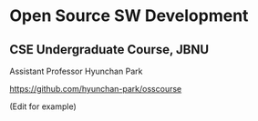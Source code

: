 # Open Source SW Development 
## CSE Undergraduate Course, JBNU

Assistant Professor Hyunchan Park

https://github.com/hyunchan-park/osscourse

(Edit for example)
